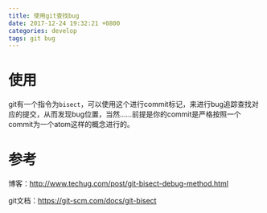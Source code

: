 ```yaml
---
title: 使用git查找bug
date: 2017-12-24 19:32:21 +0800
categories: develop
tags: git bug
---
```


# 使用
git有一个指令为`bisect`，可以使用这个进行commit标记，来进行bug追踪查找对应的提交，从而发现bug位置，当然……前提是你的commit是严格按照一个commit为一个atom这样的概念进行的。

# 参考

博客：http://www.techug.com/post/git-bisect-debug-method.html

git文档：https://git-scm.com/docs/git-bisect

